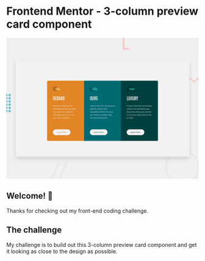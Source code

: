 # Frontend Mentor - 3-column preview card component

![Design preview for the 3-column preview card component coding challenge](./design/desktop-preview.jpg)

## Welcome! 👋

Thanks for checking out my front-end coding challenge.

## The challenge

My challenge is to build out this 3-column preview card component and get it looking as close to the design as possible.

